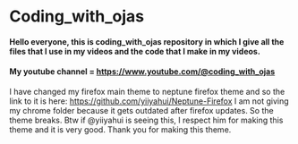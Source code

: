 # Coding_with_ojas
#### Hello everyone, this is coding_with_ojas repository in which I give all the files that I use in my videos and the code that I make in my videos.
#### My youtube channel = https://www.youtube.com/@coding_with_ojas

I have changed my firefox main theme to neptune firefox theme and so the link to it is here: https://github.com/yiiyahui/Neptune-Firefox
I am not giving my chrome folder because it gets outdated after firefox updates. So the theme breaks.
Btw if @yiiyahui is seeing this, I respect him for making this theme and it is very good. Thank you for making this theme.

